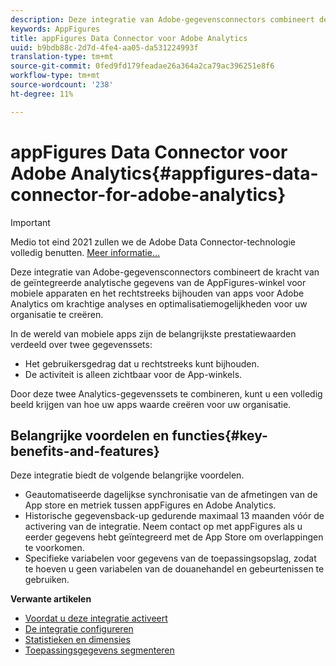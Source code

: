 ```yaml
---
description: Deze integratie van Adobe-gegevensconnectors combineert de kracht van de geïntegreerde analytische gegevens van de AppFigures-winkel voor mobiele apparaten en het rechtstreeks bijhouden van apps voor Adobe Analytics om krachtige analyses en optimalisatiemogelijkheden voor uw organisatie te creëren.
keywords: AppFigures
title: appFigures Data Connector voor Adobe Analytics
uuid: b9bdb88c-2d7d-4fe4-aa05-da531224993f
translation-type: tm+mt
source-git-commit: 0fed9fd179feadae26a364a2ca79ac396251e8f6
workflow-type: tm+mt
source-wordcount: '238'
ht-degree: 11%

---
```



# appFigures Data Connector voor Adobe Analytics{#appfigures-data-connector-for-adobe-analytics}

>[!IMPORTANT]
>
>Medio tot eind 2021 zullen we de Adobe Data Connector-technologie volledig benutten. [Meer informatie...](/help/import/data-connectors/data-connectors-eol.md)

Deze integratie van Adobe-gegevensconnectors combineert de kracht van de geïntegreerde analytische gegevens van de AppFigures-winkel voor mobiele apparaten en het rechtstreeks bijhouden van apps voor Adobe Analytics om krachtige analyses en optimalisatiemogelijkheden voor uw organisatie te creëren.

In de wereld van mobiele apps zijn de belangrijkste prestatiewaarden verdeeld over twee gegevenssets:

* Het gebruikersgedrag dat u rechtstreeks kunt bijhouden.
* De activiteit is alleen zichtbaar voor de App-winkels.

Door deze twee Analytics-gegevenssets te combineren, kunt u een volledig beeld krijgen van hoe uw apps waarde creëren voor uw organisatie.

## Belangrijke voordelen en functies{#key-benefits-and-features}

Deze integratie biedt de volgende belangrijke voordelen.

* Geautomatiseerde dagelijkse synchronisatie van de afmetingen van de App store en metriek tussen appFigures en Adobe Analytics.
* Historische gegevensback-up gedurende maximaal 13 maanden vóór de activering van de integratie. Neem contact op met appFigures als u eerder gegevens hebt geïntegreerd met de App Store om overlappingen te voorkomen.
* Specifieke variabelen voor gegevens van de toepassingsopslag, zodat te hoeven u geen variabelen van de douanehandel en gebeurtenissen te gebruiken.

**Verwante artikelen**

* [Voordat u deze integratie activeert](appfigures-before-activation.md)
* [De integratie configureren](t-appfigures-integration.md)
* [Statistieken en dimensies](appfigures-metrics.md)
* [Toepassingsgegevens segmenteren](appfigures-segment-filter.md)
